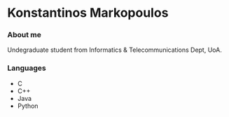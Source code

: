 # Konstantinos Markopoulos

### About me

Undegraduate student from Informatics & Telecommunications Dept, UoA.

### Languages

- C
- C++
- Java
- Python